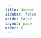 ```yaml
---
title: docker
sidebar: false
aside: false
layout: page
order: 6
---
```


<base-index :title="$frontmatter.title"/>
